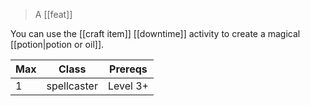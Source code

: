 > A [[feat]]

You can use the [[craft item]] [[downtime]] activity to create a magical [[potion|potion or oil]].

| Max | Class       | Prereqs  |
| --- | ----------- | -------- |
| 1   | spellcaster | Level 3+ |

